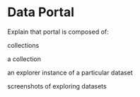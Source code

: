 # Data Portal

Explain that portal is composed of:

collections

a collection

an explorer instance of a particular dataset 

screenshots of exploring datasets

